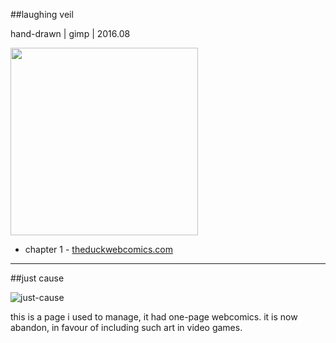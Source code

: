 ##laughing veil

hand-drawn | gimp | 2016.08

<img src="@DIR_IMAGES@icon_comic_laughing-veil.png" style="width:300px;"/>

* chapter 1 - [theduckwebcomics.com](http://www.theduckwebcomics.com/Laughing_Veil/)


---

##just cause

![just-cause](@DIR_IMAGES@icon_just-cause.png)

this is a page i used to manage, it had one-page webcomics.
it is now abandon, in favour of including such art in video games.
